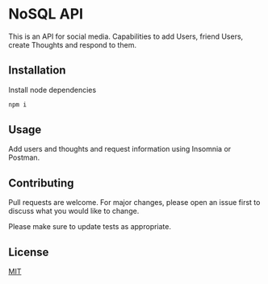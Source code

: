 # NoSQL API

This is an API for social media. Capabilities to add Users, friend Users, create Thoughts and respond to them.

## Installation

Install node dependencies

```bash
npm i
```

## Usage

Add users and thoughts and request information using Insomnia or Postman.

## Contributing
Pull requests are welcome. For major changes, please open an issue first to discuss what you would like to change.

Please make sure to update tests as appropriate.

## License
[MIT](https://choosealicense.com/licenses/mit/)
